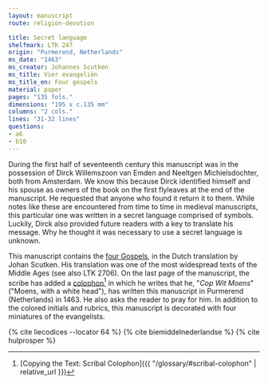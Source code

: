 ```yaml
---
layout: manuscript
route: religion-devotion

title: Secret language
shelfmark: LTK 247
origin: "Purmerend, Netherlands"
ms_date: "1463"
ms_creator: Johannes Scutken
ms_title: Vier evangeliën
ms_title_en: Four gospels
material: paper
pages: "135 fols."
dimensions: "195 x c.135 mm"
columns: "2 cols."
lines: "31-32 lines"
questions:
- a6
- b10
---
```


During the first half of seventeenth century this manuscript was in the
possession of Dirck Willemszoon van Emden and Neeltgen Michielsdochter,
both from Amsterdam. We know this because Dirck identified himself and
his spouse as owners of the book on the first flyleaves at the end of
the manuscript. He requested that anyone who found it return it to them.
While notes like these are encountered from time to time in medieval
manuscripts, this particular one was written in a secret language
comprised of symbols. Luckily, Dirck also provided future readers with a
key to translate his message. Why he thought it was necessary to use a
secret language is unknown.

This manuscript contains the [four
Gospels](https://en.wikipedia.org/wiki/Gospel), in the Dutch translation
by Johan Scutken. His translation was one of the most widespread texts
of the Middle Ages (see also LTK 2706). On the last page of the
manuscript, the scribe has added a
[colophon](https://en.wikipedia.org/wiki/Colophon_(publishing))[^1] in
which he writes that he, "*Cop Wit* *Moens*" ("Moens, with a white
head"), has written this manuscript in Purmerend (Netherlands) in 1463.
He also asks the reader to pray for him. In addition to the colored
initials and rubrics, this manuscript is decorated with four miniatures
of the evangelists.

[^1]: [Copying the Text: Scribal Colophon]({{ "/glossary/#scribal-colophon" | relative_url }})

{% cite liecodices --locator 64 %}
{% cite biemiddelnederlandse %}
{% cite hulprosper %}